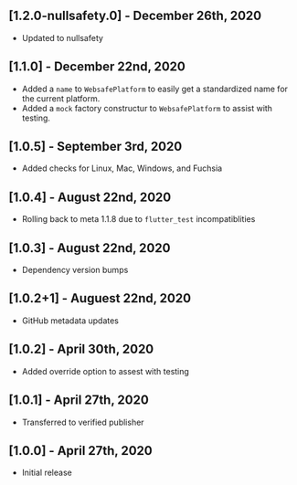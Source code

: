 ## [1.2.0-nullsafety.0] - December 26th, 2020

* Updated to nullsafety


## [1.1.0] - December 22nd, 2020

* Added a `name` to `WebsafePlatform` to easily get a standardized name for the current platform.
* Added a `mock` factory constructur to `WebsafePlatform` to assist with testing.


## [1.0.5] - September 3rd, 2020

* Added checks for Linux, Mac, Windows, and Fuchsia


## [1.0.4] - August 22nd, 2020

* Rolling back to meta 1.1.8 due to `flutter_test` incompatiblities


## [1.0.3] - August 22nd, 2020

* Dependency version bumps


## [1.0.2+1] - Auguest 22nd, 2020

* GitHub metadata updates


## [1.0.2] - April 30th, 2020

* Added override option to assest with testing


## [1.0.1] - April 27th, 2020

* Transferred to verified publisher


## [1.0.0] - April 27th, 2020

* Initial release
